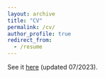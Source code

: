 ```yaml
---
layout: archive
title: "CV"
permalink: /cv/
author_profile: true
redirect_from:
  - /resume
---
```

See it [here](/files/CV.pdf) (updated 07/2023).
<br/>
